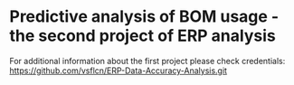 # Predictive analysis of BOM usage - the second project of ERP analysis
For additional information about the first project please check credentials: https://github.com/vsflcn/ERP-Data-Accuracy-Analysis.git
